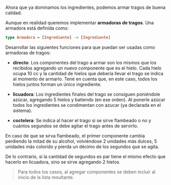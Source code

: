Ahora que ya dominamos los ingredientes, podemos armar tragos de buena calidad. 

Aunque en realidad queremos implementar **armadoras de tragos**. Una armadora está definida como:

``` Haskell
type Armadora = [Ingrediente] -> [Ingrediente]
```

Desarrollar las siguientes funciones para que puedan ser usadas como armadoras de tragos:

- **directo**: Los componentes del trago a armar son los mismos que los recibidos agregando un nuevo componente que es el hielo. Cada hielo ocupa 10 cc y la cantidad de hielos que debería llevar el trago se indica al momento de armarlo. Tené en cuenta que, en este caso, todos los hielos juntos forman un único ingrediente.

- **licuadora**: Los ingredientes finales del trago se consiguen poniéndole azúcar, agregando 5 hielos y batiendo (en ese orden). Al ponerle azúcar todos los ingredientes se condimentan con azucar (ya declarada en el sistema).

- **coctelera**: Se indica al hacer el trago si se sirve flambeado o no y cuántos segundos se debe agitar el trago antes de servirlo. 

En caso de que se sirva flambeado, el primer componente cambia perdiendo la mitad de su alcohol, volviéndose 2 unidades más dulces, 5 unidades más colorido y pierda un décimo de los segundos que se agita. 

De lo contrario, si la cantidad de segundos es par tiene el mismo efecto que hacerlo en licuadora, sino se sirve agregando 2 hielos.

> Para todos los casos, al agregar componentes se deben incluir al inicio de la lista resultante.
